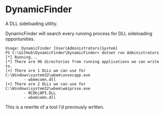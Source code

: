 # DynamicFinder
A DLL sideloading utility.

DynamicFinder will search every running process for DLL sideloading opportunities.

```
Usage: DynamicFinder [User|Administrators|System]
PS C:\GitHub\DynamicFinder\DynamicFinder> dotnet run Administrators
[*] Running...
[*] There are 96 directories from running applications we can write to.
[+] There are 1 DLLs we can use for C:\Windows\system32\wbem\unsecapp.exe
        - wbemcomn.dll
[+] There are 2 DLLs we can use for C:\Windows\system32\wbem\wmiprvse.exe
        - NCObjAPI.DLL
        - wbemcomn.dll
```

This is a rewrite of a tool I'd previously written.
